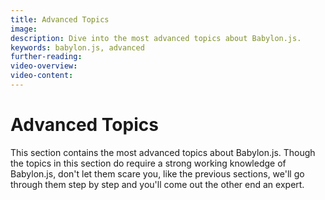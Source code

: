 ```yaml
---
title: Advanced Topics
image:
description: Dive into the most advanced topics about Babylon.js.
keywords: babylon.js, advanced
further-reading:
video-overview:
video-content:
---
```


# Advanced Topics

This section contains the most advanced topics about Babylon.js. Though the topics in this section do require a strong working knowledge of Babylon.js, don't let them scare you, like the previous sections, we'll go through them step by step and you'll come out the other end an expert.
